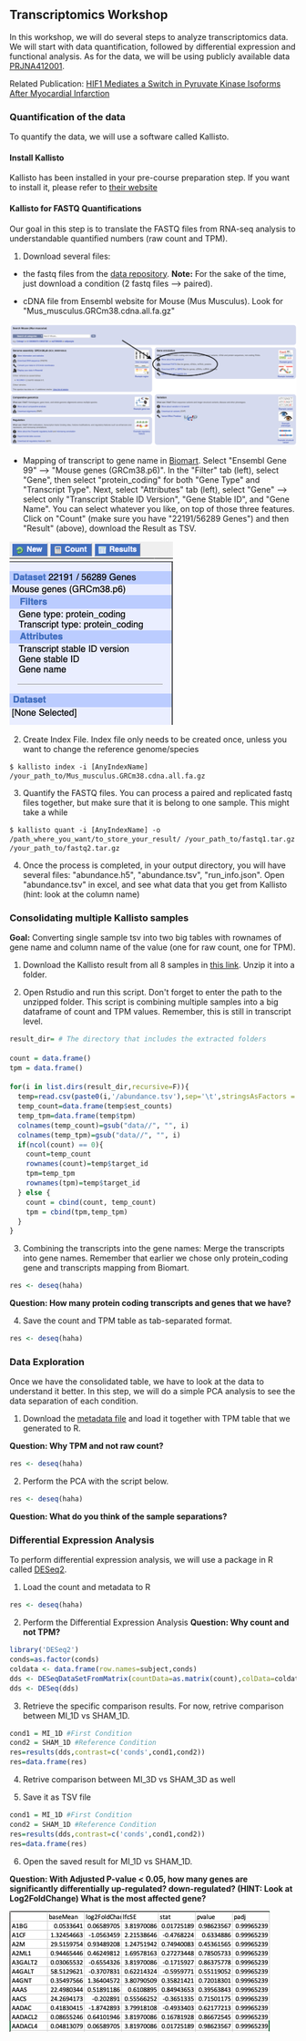 ##  Transcriptomics Workshop

In this workshop, we will do several steps to analyze transcriptomics data. We will start with data quantification, followed by differential expression and functional analysis. As for the data, we will be using publicly available data [PRJNA412001](https://www.ebi.ac.uk/ena/data/view/PRJNA412001).

Related Publication: [HIF1 Mediates a Switch in Pyruvate Kinase Isoforms After Myocardial Infarction](https://pubmed.ncbi.nlm.nih.gov/29652636-hif1-mediates-a-switch-in-pyruvate-kinase-isoforms-after-myocardial-infarction/)

### Quantification of the data

To quantify the data, we will use a software called Kallisto.

#### Install Kallisto

Kallisto has been installed in your pre-course preparation step. If you want to install it, please refer to [their website](https://pachterlab.github.io/kallisto/about)

#### Kallisto for FASTQ Quantifications

Our goal in this step is to translate the FASTQ files from RNA-seq analysis to understandable quantified numbers (raw count and TPM).

1. Download several files:

  * the fastq files from the [data repository](https://www.ebi.ac.uk/ena/data/view/PRJNA412001). **Note:** For the sake of the time, just download a condition (2 fastq files --> paired).

  * cDNA file from Ensembl website for Mouse (Mus Musculus). Look for "Mus_musculus.GRCm38.cdna.all.fa.gz"
  
  ![cdna](img/cdna_dl.png)
  
  * Mapping of transcript to gene name in [Biomart](https://www.ensembl.org/biomart/martview). Select "Ensembl Gene 99" --> "Mouse genes (GRCm38.p6)". In the "Filter" tab (left), select "Gene", then select "protein_coding" for both "Gene Type" and "Transcript Type". Next, select "Attributes" tab (left), select "Gene" --> select only "Transcript Stable ID Version", "Gene Stable ID", and "Gene Name". You can select whatever you like, on top of those three features. Click on "Count" (make sure you have "22191/56289 Genes") and then "Result" (above), download the Result as TSV.
  
  ![biomart](img/biomart.png)

2. Create Index File. Index file only needs to be created once, unless you want to change the reference genome/species

```shell
$ kallisto index -i [AnyIndexName] /your_path_to/Mus_musculus.GRCm38.cdna.all.fa.gz
```

3. Quantify the FASTQ files. You can process a paired and replicated fastq files together, but make sure that it is belong to one sample. This might take a while

```shell
$ kallisto quant -i [AnyIndexName] -o /path_where_you_want/to_store_your_result/ /your_path_to/fastq1.tar.gz /your_path_to/fastq2.tar.gz
```

4. Once the process is completed, in your output directory, you will have several files: "abundance.h5", "abundance.tsv", "run_info.json". Open "abundance.tsv" in excel, and see what data that you get from Kallisto (hint: look at the column name)

### Consolidating multiple Kallisto samples

**Goal:** Converting single sample tsv into two big tables with rownames of gene name and column name of the value (one for raw count, one for TPM).

1. Download the Kallisto result from all 8 samples in [this link](data/KallistoResults.zip). Unzip it into a folder.

2. Open Rstudio and run this script. Don't forget to enter the path to the unzipped folder. This script is combining multiple samples into a big dataframe of count and TPM values. Remember, this is still in transcript level.

```R
result_dir= # The directory that includes the extracted folders

count = data.frame()
tpm = data.frame()

for(i in list.dirs(result_dir,recursive=F)){
  temp=read.csv(paste0(i,'/abundance.tsv'),sep='\t',stringsAsFactors = F)
  temp_count=data.frame(temp$est_counts)
  temp_tpm=data.frame(temp$tpm)
  colnames(temp_count)=gsub("data//", "", i)
  colnames(temp_tpm)=gsub("data//", "", i)
  if(ncol(count) == 0){
    count=temp_count
    rownames(count)=temp$target_id
    tpm=temp_tpm
    rownames(tpm)=temp$target_id
  } else {
    count = cbind(count, temp_count)
    tpm = cbind(tpm,temp_tpm)
  }
}
```

3. Combining the transcripts into the gene names: Merge the transcripts into gene names. Remember that earlier we chose only protein_coding gene and transcripts mapping from Biomart.

```R
res <- deseq(haha)
```

**Question: How many protein coding transcripts and genes that we have?**

4. Save the count and TPM table as tab-separated format.

```R
res <- deseq(haha)
```
### Data Exploration

Once we have the consolidated table, we have to look at the data to understand it better. In this step, we will do a simple PCA analysis to see the data separation of each condition.

1. Download the [metadata file](data/metadata.txt) and load it together with TPM table that we generated to R. 

**Question: Why TPM and not raw count?**

```R
res <- deseq(haha)
```

2. Perform the PCA with the script below.

```R
res <- deseq(haha)
```

**Question: What do you think of the sample separations?**


### Differential Expression Analysis

To perform differential expression analysis, we will use a package in R called [DESeq2](http://bioconductor.org/packages/release/bioc/html/DESeq2.html).

1. Load the count and metadata to R
```R
res <- deseq(haha)
```

2. Perform the Differential Expression Analysis
**Question: Why count and not TPM?**

```R
library('DESeq2')
conds=as.factor(conds)
coldata <- data.frame(row.names=subject,conds)
dds <- DESeqDataSetFromMatrix(countData=as.matrix(count),colData=coldata,design=~conds)
dds <- DESeq(dds)
```

3. Retrieve the specific comparison results. For now, retrive comparison between MI_1D vs SHAM_1D.

```R
cond1 = MI_1D #First Condition
cond2 = SHAM_1D #Reference Condition
res=results(dds,contrast=c('conds',cond1,cond2))
res=data.frame(res)
```

4. Retrive comparison between MI_3D vs SHAM_3D as well

5. Save it as TSV file

```R
cond1 = MI_1D #First Condition
cond2 = SHAM_1D #Reference Condition
res=results(dds,contrast=c('conds',cond1,cond2))
res=data.frame(res)
```

6. Open the saved result for MI_1D vs SHAM_1D.

**Question: With Adjusted P-value < 0.05, how many genes are significantly differentially up-regulated? down-regulated? (HINT: Look at Log2FoldChange) What is the most affected gene?**

![deseq](img/deseq.png)
